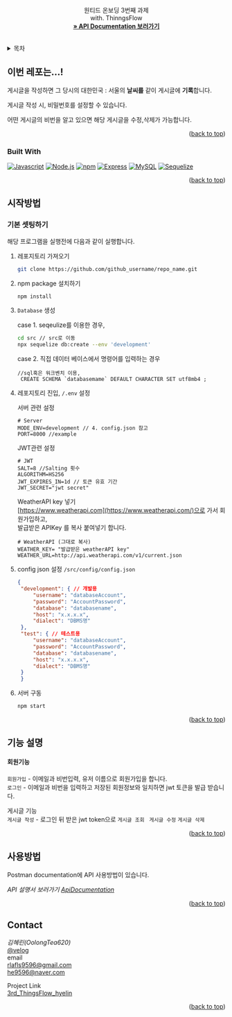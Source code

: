 <a name="readme-top"></a>

<!-- PROJECT LOGO -->
<br />
<div align="center">
  <a href="https://github.com/pre-on-boarding-5th-teamE/3rd_ThingsFlow_hyelin">
  </a>

<h3 align="center"></h3>

  <p align="center">
    </h4>원티드 온보딩 3번째 과제</h4></br>
    with. ThinngsFlow
    <br />
    <a href="https://documenter.getpostman.com/view/17264763/2s8YYJogg6"><strong> » API Documentation 보러가기</strong></a>
    <br />
    <br />
  </p>
</div>

<!-- TABLE OF CONTENTS -->
<details>
  <summary>목차</summary>
  <ol>
    <li>
      <a href="#about-the-project">이번 레포는...!</a>
      <ul>
        <li><a href="#built-with">Built With</a></li>
      </ul>
    </li>
    <li>
      <a href="#getting-started">시작방법</a>
      <ul>
        <li><a href="#prerequisites">기본 셋팅하기</a></li>
        <li><a href="#installation">기본 셋팅하기</a></li>
      </ul>
    </li>
    <li><a href="#roadmap">기능설명</a></li>
    <li><a href="#usage">사용방법</a></li>
    <li><a href="#contact">Contact</a></li>
  </ol>
</details>



<!-- ABOUT THE PROJECT -->
## 이번 레포는...!

게시글을 작성하면 그 당시의 대한민국 : 서울의 **날씨를** 
같이 게시글에 **기록**합니다.   

게시글 작성 시, 비밀번호를 설정할 수 있습니다.  

어떤 게시글의 비번을 알고 있으면 해당 게시글을 수정,삭제가 가능합니다.

<p align="right">(<a href="#readme-top">back to top</a>)</p>



### Built With

[![Javascript][Javascript]][javascript-url] 
[![Node.js][Node.js]][Node-url] 
[![npm][npm]][npm-url]
[![Express][Express]][Express-url] 
[![MySQL][MySQL]][MySQL-url] 
[![Sequelize][Seqeulize]][Sequezlie-url]


<!--링크 알아올 것-->
<p align="right">(<a href="#readme-top">back to top</a>)</p>

<!-- GETTING STARTED -->
## 시작방법
### 기본 셋팅하기
해당 프로그램을 실행전에 다음과 같이 실행합니다.    

1. 레포지토리 가져오기
   ```sh
   git clone https://github.com/github_username/repo_name.git
   ```
2. npm package 설치하기
   ```sh
   npm install
   ```
3. `Database` 생성  
    
    case 1. seqeulize를 이용한 경우,
    ```sh
    cd src // src로 이동
    npx sequelize db:create --env 'development'
    ```
    case 2. 직접 데이터 베이스에서 명령어를 입력하는 경우
 
    ```mysql
    //sql혹은 워크벤치 이용,
     CREATE SCHEMA `databasemame` DEFAULT CHARACTER SET utf8mb4 ;
    ```
4. 레포지토리 진입,  `/.env` 설정 
    
    서버 관련 설정
    ```
    # Server
    MODE_ENV=development // 4. config.json 참고
    PORT=8000 //example
    ```
    JWT관련 설정
    ```
    # JWT
    SALT=8 //Salting 횟수
    ALGORITHM=HS256
    JWT_EXPIRES_IN=1d // 토큰 유효 기간 
    JWT_SECRET="jwt secret"
    ```
    WeatherAPI key 넣기     
    [https://www.weatherapi.com](https://www.weatherapi.com/)으로 가서 회원가입하고,    
    발급받은 APIKey 를 복사 붙여넣기 합니다.
    ```
    # WeatherAPI (그대로 복사)
    WEATHER_KEY= "발급받은 weatherAPI key" 
    WEATHER_URL=http://api.weatherapi.com/v1/current.json
   ```
5. config json 설정 `/src/config/config.json`
   ```json
   {
    "development": { // 개발용
        "username": "databaseAccount",
        "password": "AccountPassword",
        "database": "databasename",
        "host": "x.x.x.x",
        "dialect": "DBMS명"
    },
    "test": { // 테스트용
        "username": "databaseAccount",
        "password": "AccountPassword",
        "database": "databasename",
        "host": "x.x.x.x",
        "dialect": "DBMS명"
    }
    }

   ```
6. 서버 구동
    ```sh
    npm start
    ```

<p align="right">(<a href="#readme-top">back to top</a>)</p>

## 기능 설명
#### 회원기능    
`회원가입` -  이메일과 비번입력, 유저 이름으로 회원가입을 합니다.    
`로그인` - 이메일과 비번을 입력하고 저장된 회원정보와 일치하면 jwt 토큰을 발급 받습니다.

게시글 기능     
`게시글 작성` - 로그인 뒤 받은 jwt token으로 
`게시글 조회 ` 
`게시글 수정`
`게시글 삭제` 

<p align="right">(<a href="#readme-top">back to top</a>)</p>

<!-- USAGE EXAMPLES -->
## 사용방법

Postman documentation에  API 사용방법이 있습니다.

_API 설명서 보러가기 [ApiDocumentation](https://documenter.getpostman.com/view/17264763/2s8YYJogg6)_

<p align="right">(<a href="#readme-top">back to top</a>)</p>

<!-- CONTACT -->
## Contact

*김혜린(OolongTea620)*     
[@velog](https://velog.io/@rlafls9596)     
email   
rlafls9596@gmail.com        
he9596@naver.com

Project Link   
[3rd_ThingsFlow_hyelin](https://github.com/pre-on-boarding-5th-teamE/3rd_ThingsFlow_hyelin)

<p align="right">(<a href="#readme-top">back to top</a>)</p>


<!-- MARKDOWN LINKS & IMAGES -->
<!-- https://www.markdownguide.org/basic-syntax/#reference-style-links -->
[contributors-shield]: https://img.shields.io/github/contributors/github_username/repo_name.svg?style=for-the-badge
[contributors-url]: https://github.com/github_username/repo_name/graphs/contributors
[forks-shield]: https://img.shields.io/github/forks/github_username/repo_name.svg?style=for-the-badge
[forks-url]: https://github.com/github_username/repo_name/network/members
[stars-shield]: https://img.shields.io/github/stars/github_username/repo_name.svg?style=for-the-badge
[stars-url]: https://github.com/github_username/repo_name/stargazers
[issues-shield]: https://img.shields.io/github/issues/github_username/repo_name.svg?style=for-the-badge
[issues-url]: https://github.com/github_username/repo_name/issues
[license-shield]: https://img.shields.io/github/license/github_username/repo_name.svg?style=for-the-badge
[license-url]: https://github.com/github_username/repo_name/blob/master/LICENSE.txt
[linkedin-shield]: https://img.shields.io/badge/-LinkedIn-black.svg?style=for-the-badge&logo=linkedin&colorB=555
[linkedin-url]: https://linkedin.com/in/linkedin_username

[npm]: https://img.shields.io/badge/npm-CB3837?style=for-the-badge&logo=npm&logoColor=white
[npm-url]: https://www.npmjs.com/
[Node.js]: https://img.shields.io/badge/Node.js-339933?style=for-the-badge&logo=Node.js&logoColor=white
[Node-url]: https://nodejs.org/ko/
[Express]: https://img.shields.io/badge/Express-000000?style=for-the-badge&logo=Express&logoColor=white
[Express-url]: https://expressjs.com/
[MySQL]: https://img.shields.io/badge/Mysql-2496ED?style=for-the-badge&logo=MySql&logoColor=white
[MySQL-url]: https://www.mysql.com/
[Javascript]: https://img.shields.io/badge/Javascript-ffb13b?style=for-the-badge&logo=javascript&logoColor=white
[javascript-url]: https://www.javascript.com/
[Seqeulize]: https://img.shields.io/badge/Sequelize-2496ED?style=for-the-badge&logo=sequelize&logoColor=white
[Sequezlie-url]: https://sequelize.org/

